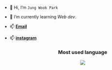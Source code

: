 - 👋 Hi, I’m `Jung Wook Park`
- 🌱 I’m currently learning *Web dev*. 
- 📫 [**Email**](justinwook@naver.com)
- 📫 [**instagram**](https://www.instagram.com/w0oirke)

  <div align="center">
    <div>
      <h3>Most used language</h3>
      <a href="https://github.com/w0oirke">
      <img src="https://github-readme-stats.vercel.app/api/top-langs/?username=w0oirke&layout=compact&show_icons=true&hide_title=true&theme=nord" />
      </a>
    </div>
